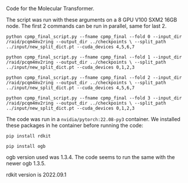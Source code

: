 Code for the Molecular Transformer.

The script was run with these arguments on a 8 GPU V100 SXM2 16GB node. The first 2 commands can be run in parallel, same for last 2.

`
python cpmp_final_script.py --fname cpmp_final --fold 0 --input_dir /raid/pcqm4mv2ring --output_dir ../checkpoints \
  --split_path ../input/new_split_dict.pt --cuda_devices 4,5,6,7
`

`
python cpmp_final_script.py --fname cpmp_final --fold 1 --input_dir /raid/pcqm4mv2ring --output_dir ../checkpoints \
  --split_path ../input/new_split_dict.pt --cuda_devices 0,1,2,3
`
  
`
python cpmp_final_script.py --fname cpmp_final --fold 2 --input_dir /raid/pcqm4mv2ring --output_dir ../checkpoints \
  --split_path ../input/new_split_dict.pt --cuda_devices 4,5,6,7
`

`
python cpmp_final_script.py --fname cpmp_final --fold 3 --input_dir /raid/pcqm4mv2ring --output_dir ../checkpoints \
  --split_path ../input/new_split_dict.pt --cuda_devices 0,1,2,3
`
  
The code was run in a `nvidia/pytorch:22.08-py3` container. We installed these packages in he container before running the code:

`pip install rdkit`

`pip install ogb`

ogb version used was 1.3.4. The code seems to run the same with the newer ogb 1.3.5.

rdkit version is 2022.09.1
